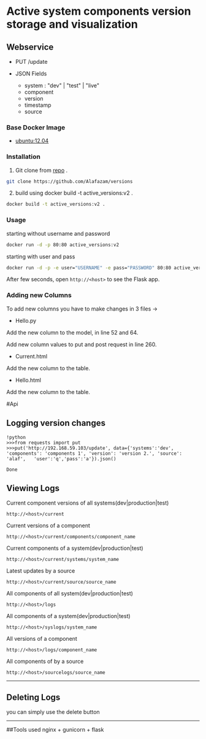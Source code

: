 # Active system components version storage and visualization


## Webservice

 - PUT /update

 - JSON Fields
   + system : "dev" | "test" | "live"
   + component
   + version
   + timestamp
   + source
    



### Base Docker Image

* [ubuntu:12.04](https://registry.hub.docker.com/_/ubuntu/)


### Installation

1. Git clone from [repo](https://github.com/Alafazam/versions) .

```bash
git clone https://github.com/Alafazam/versions
```

2. build using docker build -t active_versions:v2 .

```bash
docker build -t active_versions:v2 .
```


### Usage


starting without username and password
```bash
docker run -d -p 80:80 active_versions:v2
```



starting with user and pass
```bash
docker run -d -p -e user="USERNAME" -e pass="PASSWORD" 80:80 active_versions:v2
```


After few seconds, open `http://<host>` to see the Flask app.


### Adding new Columns
To add new columns you have to make changes in 3 files -> 

* Hello.py 

 Add the new column to the model, in line 52 and 64. 

 Add new column values to put and post request in line 260. 


* Current.html

 Add the new column to the table.


* Hello.html

 Add the new column to the table.



#Api

## Logging version changes

    !python
	>>>from requests import put
	>>>put('http://192.168.59.103/update', data={'systems':'dev', 'components': 'components 1', 'version': 'version 2.', 'source': 'alaf',   'user':'q','pass':'a'}).json()

    Done


## Viewing Logs

Current component versions of all systems(dev|production|test)

`http://<host>/current`

Current versions of a component

`http://<host>/current/components/component_name`

Current components of a system(dev|production|test)

`http://<host>/current/systems/system_name`

Latest updates by a source

`http://<host>/current/source/source_name`


All components of all system(dev|production|test)

`http://<host>/logs`

All components of a system(dev|production|test)

`http://<host>/syslogs/system_name`

All versions of a component

`http://<host>/logs/component_name`

All components of by a source

`http://<host>/sourcelogs/source_name`

---

## Deleting Logs

you can simply use the delete button

---


##Tools used
nginx + gunicorn + flask
